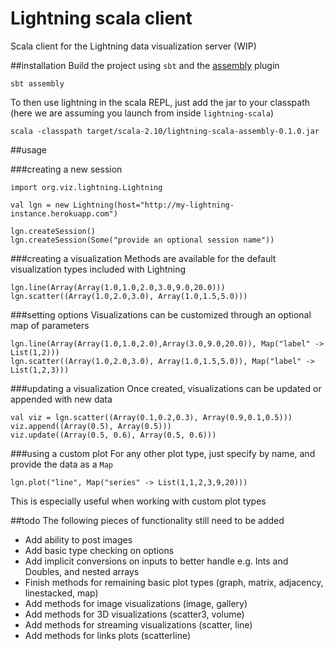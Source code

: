 # Lightning scala client
Scala client for the Lightning data visualization server (WIP)

##installation
Build the project using `sbt` and the [assembly](https://github.com/sbt/sbt-assembly) plugin 
```
sbt assembly
```
To then use lightning in the scala REPL, just add the jar to your classpath (here we are assuming you launch from inside `lightning-scala`)
```
scala -classpath target/scala-2.10/lightning-scala-assembly-0.1.0.jar
```

##usage

###creating a new session
```
import org.viz.lightning.Lightning

val lgn = new Lightning(host="http://my-lightning-instance.herokuapp.com")

lgn.createSession()
lgn.createSession(Some("provide an optional session name"))
```

###creating a visualization
Methods are available for the default visualization types included with Lightning
```
lgn.line(Array(Array(1.0,1.0,2.0,3.0,9.0,20.0)))
lgn.scatter((Array(1.0,2.0,3.0), Array(1.0,1.5,5.0)))
```

###setting options
Visualizations can be customized through an optional map of parameters
```
lgn.line(Array(Array(1.0,1.0,2.0),Array(3.0,9.0,20.0)), Map("label" -> List(1,2)))
lgn.scatter((Array(1.0,2.0,3.0), Array(1.0,1.5,5.0)), Map("label" -> List(1,2,3)))
```

###updating a visualization
Once created, visualizations can be updated or appended with new data
```
val viz = lgn.scatter((Array(0.1,0.2,0.3), Array(0.9,0.1,0.5)))
viz.append((Array(0.5), Array(0.5)))
viz.update((Array(0.5, 0.6), Array(0.5, 0.6)))
```

###using a custom plot
For any other plot type, just specify by name, and provide the data as a `Map`
```
lgn.plot("line", Map("series" -> List(1,1,2,3,9,20)))
```
This is especially useful when working with custom plot types

##todo
The following pieces of functionality still need to be added
- Add ability to post images
- Add basic type checking on options
- Add implicit conversions on inputs to better handle e.g. Ints and Doubles, and nested arrays
- Finish methods for remaining basic plot types (graph, matrix, adjacency, linestacked, map)
- Add methods for image visualizations (image, gallery)
- Add methods for 3D visualizations (scatter3, volume)
- Add methods for streaming visualizations (scatter, line)
- Add methods for links plots (scatterline)
